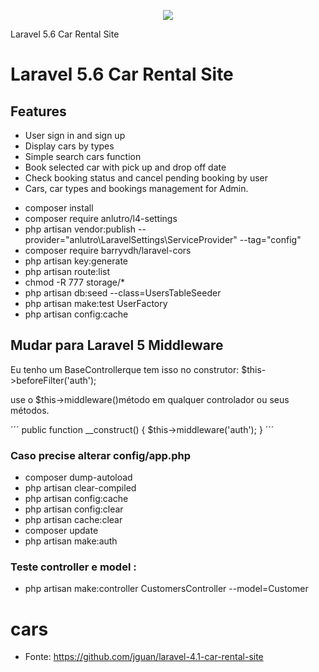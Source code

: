 <p align="center"><img src="https://laravel.com/assets/img/components/logo-laravel.svg"></p>
	Laravel 5.6 Car Rental Site
<p align="center">

</p>

# Laravel 5.6 Car Rental Site

## Features

* User sign in and sign up
* Display cars by types
* Simple search cars function
* Book selected car with pick up and drop off date
* Check booking status and cancel pending booking by user
* Cars, car types and bookings management for Admin.

 - composer install
 - composer require anlutro/l4-settings
 - php artisan vendor:publish --provider="anlutro\LaravelSettings\ServiceProvider" --tag="config"
 - composer require barryvdh/laravel-cors
 - php artisan key:generate
 - php artisan route:list
 - chmod -R 777 storage/*
 - php artisan db:seed --class=UsersTableSeeder
 - php artisan make:test UserFactory
 - php artisan config:cache


## Mudar para Laravel 5 Middleware
Eu tenho um BaseControllerque tem isso no construtor:
$this->beforeFilter('auth');

use o $this->middleware()método em qualquer controlador ou seus métodos.

´´´
public function __construct()
    {
        $this->middleware('auth');
    }
´´´

### Caso precise alterar config/app.php
- composer dump-autoload
- php artisan clear-compiled
- php artisan config:cache
- php artisan config:clear
- php artisan cache:clear
- composer update
- php artisan make:auth

### Teste controller e model :
- php artisan make:controller CustomersController --model=Customer
# cars

- Fonte: https://github.com/jguan/laravel-4.1-car-rental-site
